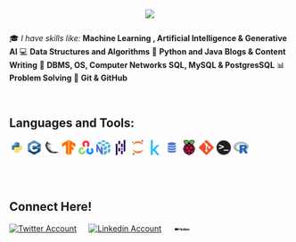 <h1 align= "center">
   <img src="https://readme-typing-svg.demolab.com?font=Major+Mono+Display&size=50&pause=10000&color=7BF7ED&center=true&vCenter=true&width=550&height=100&lines=I'm+Gauri!">
</h1>




🎓 *I have skills like:* 
**Machine Learning , Artificial Intelligence & Generative AI** 💻
**Data Structures and Algorithms** 📅
**Python and Java** 
**Blogs & Content Writing** 📝
**DBMS, OS, Computer Networks**
**SQL, MySQL & PostgresSQL** 📊
**Problem Solving** 🧠
**Git & GitHub** 


<br>


## Languages and Tools:

<code><img height="27" src="https://raw.githubusercontent.com/github/explore/80688e429a7d4ef2fca1e82350fe8e3517d3494d/topics/python/python.png" alt="Python"></code>
<code><img height="27" src="https://raw.githubusercontent.com/github/explore/80688e429a7d4ef2fca1e82350fe8e3517d3494d/topics/cpp/cpp.png" alt="Cpp"></code>
<code><img height="27" src="https://github.com/devicons/devicon/blob/master/icons/flask/flask-original.svg" alt="Flask"></code>
<code><img height="27" src="https://github.com/devicons/devicon/blob/master/icons/tensorflow/tensorflow-original.svg" alt="Tensorflow"></code>
<code><img height="27" src="https://github.com/devicons/devicon/blob/master/icons/opencv/opencv-original.svg" alt="Opencv"></code>
<code><img height="27" src="https://github.com/devicons/devicon/blob/master/icons/numpy/numpy-original.svg" alt="Numpy"></code>
<code><img height="27" src="https://github.com/devicons/devicon/blob/master/icons/pandas/pandas-original.svg" alt="Pandas"></code>
<code><img height="27" src="https://github.com/devicons/devicon/blob/master/icons/jupyter/jupyter-original.svg" alt="Jupyter"></code>
<code><img height="27" src="https://github.com/devicons/devicon/blob/master/icons/kaggle/kaggle-original.svg" alt="Kaggle"></code>
<code><img height="27" src="https://raw.githubusercontent.com/github/explore/80688e429a7d4ef2fca1e82350fe8e3517d3494d/topics/sql/sql.png" alt="SQL"></code>
<code><img height="27" src="https://github.com/devicons/devicon/blob/master/icons/raspberrypi/raspberrypi-original.svg" alt="Raspberry Pi"></code>
<code><img height="27" src="https://raw.githubusercontent.com/devicons/devicon/master/icons/git/git-original.svg" alt="Git"></code>
<code><img height="27" src="https://raw.githubusercontent.com/github/explore/80688e429a7d4ef2fca1e82350fe8e3517d3494d/topics/terminal/terminal.png" alt="Terminal"></code>
<code><img height="27" src="https://github.com/devicons/devicon/blob/1119b9f84c0290e0f0b38982099a2bd027a48bf1/icons/r/r-original.svg" alt="R"></code>

<br>
<br>




## Connect Here!

<a href="https://twitter.com/Gauri_the_great"><img src="https://cdn.worldvectorlogo.com/logos/twitter-6.svg" title="Twitter" alt="Twitter Account" width="40"/></a> 
&ensp;
&ensp;<a href="https://www.linkedin.com/in/gauri-tripathi-153078254/"><img src="https://cdn.worldvectorlogo.com/logos/linkedin-icon-2.svg" title="Linkedin" alt="Linkedin Account" width="30"/></a> 
&ensp;
&ensp;<a href="https://medium.com/@gauritr01"><img src="https://github.com/Medium/medium-logos/blob/master/01_Logo/01_Black/JPG/RGB/Medium-Logo-Black-RGB%402x.jpg" title="Medium" alt="Medium account" width="30"/></a> 
&ensp;
</div>



